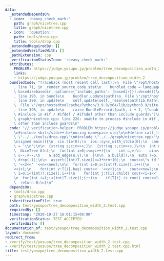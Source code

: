 ```yaml
---
data:
  _extendedDependsOn:
  - icon: ':heavy_check_mark:'
    path: graph/nicetree.cpp
    title: graph/nicetree.cpp
  - icon: ':question:'
    path: tools/drop.cpp
    title: tools/drop.cpp
  _extendedRequiredBy: []
  _extendedVerifiedWith: []
  _pathExtension: cpp
  _verificationStatusIcon: ':heavy_check_mark:'
  attributes:
    PROBLEM: https://judge.yosupo.jp/problem/tree_decomposition_width_2
    links:
    - https://judge.yosupo.jp/problem/tree_decomposition_width_2
  bundledCode: "Traceback (most recent call last):\n  File \"/opt/hostedtoolcache/Python/3.9.0/x64/lib/python3.9/site-packages/onlinejudge_verify/documentation/build.py\"\
    , line 71, in _render_source_code_stat\n    bundled_code = language.bundle(stat.path,\
    \ basedir=basedir, options={'include_paths': [basedir]}).decode()\n  File \"/opt/hostedtoolcache/Python/3.9.0/x64/lib/python3.9/site-packages/onlinejudge_verify/languages/cplusplus.py\"\
    , line 193, in bundle\n    bundler.update(path)\n  File \"/opt/hostedtoolcache/Python/3.9.0/x64/lib/python3.9/site-packages/onlinejudge_verify/languages/cplusplus_bundle.py\"\
    , line 399, in update\n    self.update(self._resolve(pathlib.Path(included), included_from=path))\n\
    \  File \"/opt/hostedtoolcache/Python/3.9.0/x64/lib/python3.9/site-packages/onlinejudge_verify/languages/cplusplus_bundle.py\"\
    , line 398, in update\n    raise BundleErrorAt(path, i + 1, \"unable to process\
    \ #include in #if / #ifdef / #ifndef other than include guards\")\nonlinejudge_verify.languages.cplusplus_bundle.BundleErrorAt:\
    \ graph/nicetree.cpp: line 226: unable to process #include in #if / #ifdef / #ifndef\
    \ other than include guards\n"
  code: "// verification-helper: PROBLEM https://judge.yosupo.jp/problem/tree_decomposition_width_2\n\
    \n#include <bits/stdc++.h>\nusing namespace std;\n\n#define call_from_test\n#include\
    \ \"../../tools/drop.cpp\"\n#include \"../../graph/nicetree.cpp\"\n#undef call_from_test\n\
    \nsigned main(){\n  cin.tie(0);\n  ios::sync_with_stdio(0);\n  const char newl\
    \ = '\\n';\n\n  {string s;cin>>s;}\n  {string s;cin>>s;}\n\n  int n,m;\n  cin>>n>>m;\n\
    \  NiceTree G(n);\n  for(int i=0;i<m;i++){\n    int u,v;\n    cin>>u>>v;\n   \
    \ u--;v--;\n    G.add_edge(u,v);\n  }\n\n  G.build();\n  auto T=G.T;\n  if(T.empty())\
    \ drop(-1);\n\n  assert((int)T.size()<=3*n+m+10);\n  cout<<\"s td \"<<T.size()<<'\
    \ '<<2<<' '<<n<<newl;\n\n  for(int i=0;i<(int)T.size();i++){\n    cout<<\"b \"\
    <<i+1;\n    for(int v:T[i].bag) cout<<' '<<v+1;\n    cout<<newl;\n  }\n\n  for(int\
    \ i=0;i<(int)T.size();i++)\n    for(int j:T[i].child) cout<<i+1<<' '<<j+1<<newl;\n\
    \n  for(int i=1;i<(int)T.size();i++)\n    if(T[i].is_root) cout<<1<<' '<<i+1<<newl;\n\
    \  return 0;\n}\n"
  dependsOn:
  - tools/drop.cpp
  - graph/nicetree.cpp
  isVerificationFile: true
  path: test/yosupo/tree_decomposition_width_2.test.cpp
  requiredBy: []
  timestamp: '2020-10-27 16:01:15+09:00'
  verificationStatus: TEST_ACCEPTED
  verifiedWith: []
documentation_of: test/yosupo/tree_decomposition_width_2.test.cpp
layout: document
redirect_from:
- /verify/test/yosupo/tree_decomposition_width_2.test.cpp
- /verify/test/yosupo/tree_decomposition_width_2.test.cpp.html
title: test/yosupo/tree_decomposition_width_2.test.cpp
---
```

